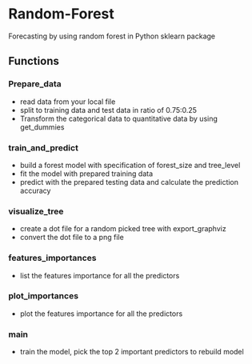 # Random-Forest
Forecasting by using random forest in Python sklearn package

## Functions
### Prepare_data
- read data from your local file  
- split to training data and test data in ratio of 0.75:0.25
- Transform the categorical data to quantitative data by using get_dummies
### train_and_predict
- build a forest model with specification of forest_size and tree_level
- fit the model with prepared training data
- predict with the prepared testing data and calculate the prediction accuracy
### visualize_tree
- create a dot file for a random picked tree with export_graphviz
- convert the dot file to a png file
### features_importances
- list the features importance for all the predictors
### plot_importances
- plot the features importance for all the predictors
### __main__
- train the model, pick the top 2 important predictors to rebuild model

